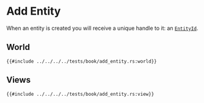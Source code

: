 # Add Entity

When an entity is created you will receive a unique handle to it: an [`EntityId`](https://docs.rs/shipyard/latest/shipyard/struct.EntityId.html).

## World

```rust, noplaypen
{{#include ../../../../tests/book/add_entity.rs:world}}
```

## Views

```rust, noplaypen
{{#include ../../../../tests/book/add_entity.rs:view}}
```
